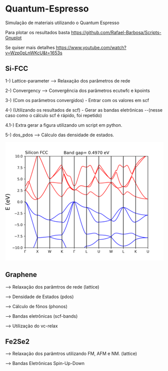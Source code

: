# Quantum-Espresso

Simulação de materiais utilizando o Quantum Espresso

Para plotar os resultados basta https://github.com/Rafael-Barbosa/Scripts-Gnuplot

Se quiser mais detalhes https://www.youtube.com/watch?v=Wzp0pLnWKcU&t=1653s

## Si-FCC

1-) Lattice-parameter --> Relaxação dos parâmetros de rede

2-) Convergency --> Convergência dos parâmetros ecutwfc e kpoints

3-) (Com os parâmetros convergidos) - Entrar com os valores em scf

4-) (Utilizando os resultados de scf) - Gerar as bandas eletrônicas --(nesse caso como o cálculo scf é rápido, foi repetido)

4.1-) Extra gerar a figura utilizando um script em python.

5-) dos_pdos --> Cálculo das densidade de estados. 

![alt text](https://github.com/Rafael-Barbosa/Quantum-Espresso/blob/main/Si-Fcc/band_structure/pwband.png)


## Graphene 

--> Relaxação dos parâmtros de rede (lattice)

--> Densidade de Estados (pdos)

--> Cálculo de fônos (phonos)

--> Bandas eletrônicas (scf-bands)

--> Utilização do vc-relax

## Fe2Se2

--> Relaxação dos parâmtros utilizando FM, AFM e NM. (lattice)

--> Bandas Eletrônicas Spin-Up-Down


